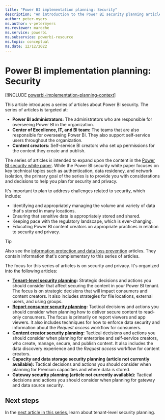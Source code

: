 ```yaml
---
title: "Power BI implementation planning: Security"
description: "An introduction to the Power BI security planning articles."
author: peter-myers
ms.author: v-petermyers
ms.reviewer: maroche
ms.service: powerbi
ms.subservice: powerbi-resource
ms.topic: conceptual
ms.date: 12/12/2022
---
```


# Power BI implementation planning: Security

[!INCLUDE [powerbi-implementation-planning-context](includes/powerbi-implementation-planning-context.md)]

This article introduces a series of articles about Power BI security. The series of articles is targeted at:

- **Power BI administrators:** The administrators who are responsible for overseeing Power BI in the organization.
- **Center of Excellence, IT, and BI team:** The teams that are also responsible for overseeing Power BI. They also support self-service users throughout the organization.
- **Content creators:** Self-service BI creators who set up permissions for the content they create and publish.

The series of articles is intended to expand upon the content in the [Power BI security white paper](whitepaper-powerbi-security.md). While the Power BI security white paper focuses on key technical topics such as authentication, data residency, and network isolation, the primary goal of the series is to provide you with considerations and decisions to help you plan for security and privacy.

It's important to plan to address challenges related to security, which include:

- Identifying and appropriately managing the volume and variety of data that's stored in many locations.
- Ensuring that sensitive data is appropriately stored and shared.
- Keeping pace with the regulatory landscape, which is ever-changing.
- Educating Power BI content creators on appropriate practices in relation to security and privacy.

> [!TIP]
> Also see the [information protection and data loss prevention](powerbi-implementation-planning-info-protection-data-loss-prevention-overview.md) articles. They contain information that's complementary to this series of articles.

The focus for this series of articles is on security and privacy. It's organized into the following articles:

- **[Tenant-level security planning](powerbi-implementation-planning-security-tenant-level-planning.md):** Strategic decisions and actions you should consider that affect securing the content in your Power BI tenant. The focus is on strategic decisions that will impact consumers and content creators. It also includes strategies for file locations, external users, and using groups.
- **[Report consumer security planning](powerbi-implementation-planning-security-report-consumer-planning.md):** Tactical decisions and actions you should consider when planning how to deliver secure content to read-only consumers. The focus is primarily on report viewers and app viewers. It also includes techniques for how to enforce data security and information about the *Request access* workflow for consumers.
- **[Content creator security planning](powerbi-implementation-planning-security-content-creator-planning.md):** Tactical decisions and actions you should consider when planning for enterprise and self-service creators, who create, manage, secure, and publish content. It also includes the data discovery experience and the *Request access* workflow for content creators.
- **Capacity and data storage security planning (article not currently available):** Tactical decisions and actions you should consider when planning for Premium capacities and where data is stored.
- **Gateway security planning (article not currently available):** Tactical decisions and actions you should consider when planning for gateway and data source security.

## Next steps

In the [next article in this series](powerbi-implementation-planning-security-tenant-level-planning.md), learn about tenant-level security planning.
